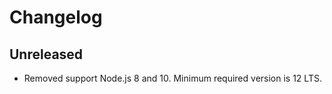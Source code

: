 # Changelog

## Unreleased

- Removed support Node.js 8 and 10. Minimum required version is 12 LTS.
